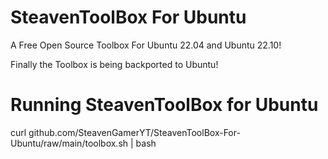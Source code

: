 # SteavenToolBox For Ubuntu 
A Free Open Source Toolbox For Ubuntu 22.04 and Ubuntu 22.10!


Finally the Toolbox is being backported to Ubuntu!


# Running SteavenToolBox for Ubuntu


curl github.com/SteavenGamerYT/SteavenToolBox-For-Ubuntu/raw/main/toolbox.sh | bash